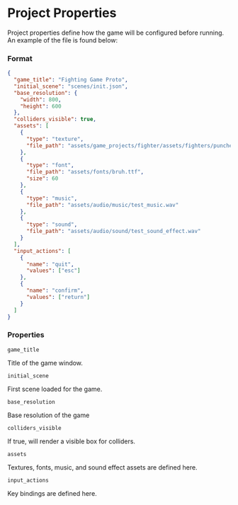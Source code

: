 # Project Properties

Project properties define how the game will be configured before running.  An example of the file is found below:

### Format

```json
{
  "game_title": "Fighting Game Proto",
  "initial_scene": "scenes/init.json",
  "base_resolution": {
    "width": 800,
    "height": 600
  },
  "colliders_visible": true,
  "assets": [
    {
      "type": "texture",
      "file_path": "assets/game_projects/fighter/assets/fighters/puncher/puncher_basic_sheet.png"
    },
    {
      "type": "font",
      "file_path": "assets/fonts/bruh.ttf",
      "size": 60
    },
    {
      "type": "music",
      "file_path": "assets/audio/music/test_music.wav"
    },
    {
      "type": "sound",
      "file_path": "assets/audio/sound/test_sound_effect.wav"
    }
  ],
  "input_actions": [
    {
      "name": "quit",
      "values": ["esc"]
    },
    {
      "name": "confirm",
      "values": ["return"]
    }
  ]
}
```

### Properties

`game_title`

Title of the game window.

`initial_scene`

First scene loaded for the game.

`base_resolution`

Base resolution of the game

`colliders_visible`

If true, will render a visible box for colliders.

`assets`

Textures, fonts, music, and sound effect assets are defined here.

`input_actions`

Key bindings are defined here.
